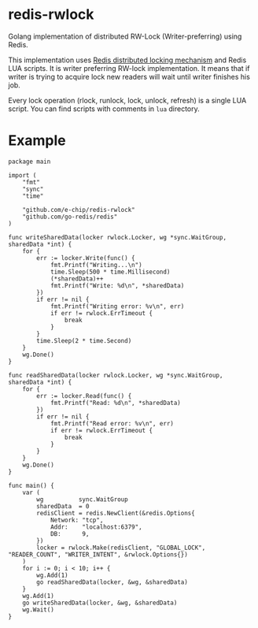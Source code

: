 # redis-rwlock
Golang implementation of distributed RW-Lock (Writer-preferring) using Redis.

This implementation uses [Redis distributed locking mechanism](https://redis.io/topics/distlock) and Redis LUA scripts.
It is writer preferring RW-lock implementation. It means that if writer is trying to acquire lock new readers will wait until writer finishes his job.

Every lock operation (rlock, runlock, lock, unlock, refresh) is a single LUA script. You can find scripts with comments in ```lua``` directory.

# Example
```golang
package main

import (
    "fmt"
    "sync"
    "time"

    "github.com/e-chip/redis-rwlock"
    "github.com/go-redis/redis"
)

func writeSharedData(locker rwlock.Locker, wg *sync.WaitGroup, sharedData *int) {
    for {
        err := locker.Write(func() {
            fmt.Printf("Writing...\n")
            time.Sleep(500 * time.Millisecond)
            (*sharedData)++
            fmt.Printf("Write: %d\n", *sharedData)
        })
        if err != nil {
            fmt.Printf("Writing error: %v\n", err)
            if err != rwlock.ErrTimeout {
                break
            }
        }
        time.Sleep(2 * time.Second)
    }
    wg.Done()
}

func readSharedData(locker rwlock.Locker, wg *sync.WaitGroup, sharedData *int) {
    for {
        err := locker.Read(func() {
            fmt.Printf("Read: %d\n", *sharedData)
        })
        if err != nil {
            fmt.Printf("Read error: %v\n", err)
            if err != rwlock.ErrTimeout {
                break
            }
        }
    }
    wg.Done()
}

func main() {
    var (
        wg          sync.WaitGroup
        sharedData  = 0
        redisClient = redis.NewClient(&redis.Options{
            Network: "tcp",
            Addr:    "localhost:6379",
            DB:      9,
        })
        locker = rwlock.Make(redisClient, "GLOBAL_LOCK", "READER_COUNT", "WRITER_INTENT", &rwlock.Options{})
    )
    for i := 0; i < 10; i++ {
        wg.Add(1)
        go readSharedData(locker, &wg, &sharedData)
    }
    wg.Add(1)
    go writeSharedData(locker, &wg, &sharedData)
    wg.Wait()
}

```

